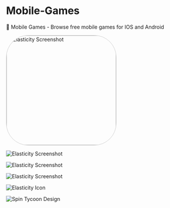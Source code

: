 # Mobile-Games
📱 Mobile Games - Browse free mobile games for IOS and Android

<img src="Mobile%20Games%20Assets/Screenshot1.png" alt="Elasticity Screenshot" style="border-radius: 20%; width: 300px; display: block; overflow: hidden; border: 1px solid #ccc;">


![Elasticity Screenshot](Mobile%20Games%20Assets/Screenshot1.png)

![Elasticity Screenshot](Mobile%20Games%20Assets/Screenshot2.png)

![Elasticity Screenshot](Mobile%20Games%20Assets/Screenshot3.png)

![Elasticity Icon](Mobile%20Games%20Assets/Icon.png)

![Spin Tycoon Design](Mobile%20Games%20Assets/Design.png)
